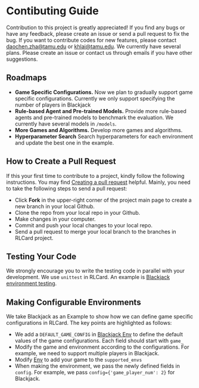 # Contibuting Guide
Contribution to this project is greatly appreciated! If you find any bugs or have any feedback, please create an issue or send a pull request to fix the bug. If you want to contribute codes for new features, please contact [daochen.zha@tamu.edu](mailto:daochen.zha@tamu.edu) or [khlai@tamu.edu](mailto:khlai@tamu.edu). We currently have several plans. Please create an issue or contact us through emails if you have other suggestions.

## Roadmaps

*   **Game Specific Configurations.** Now we plan to gradually support game specific configurations. Currently we only support specifying the number of players in Blackjack
*   **Rule-based Agent and Pre-trained Models.** Provide more rule-based agents and pre-trained models to benchmark the evaluation. We currently have several models in `/models`.
*   **More Games and Algorithms.** Develop more games and algorithms.
*   **Hyperparameter Search** Search hyperparameters for each environment and update the best one in the example.

## How to Create a Pull Request

If this your first time to contribute to a project, kindly follow the following instructions. You may find [Creating a pull request](https://help.github.com/en/github/collaborating-with-issues-and-pull-requests/creating-a-pull-request) helpful. Mainly, you need to take the following steps to send a pull request:

*   Click **Fork** in the upper-right corner of the project main page to create a new branch in your local Github.
*   Clone the repo from your local repo in your Github.
*   Make changes in your computer.
*   Commit and push your local changes to your local repo.
*   Send a pull request to merge your local branch to the branches in RLCard project.

## Testing Your Code

We strongly encourage you to write the testing code in parallel with your development. We use `unittest` in RLCard. An example is [Blackjack environment testing](tests/envs/test_blackjack_env.py).

## Making Configurable Environments
We take Blackjack as an Example to show how we can define game specific configurations in RLCard. The key points are highlighted as follows:

*   We add a `DEFAULT_GAME_CONFIG` in [Blackjack Env](../rlcard/envs/blackjack.py) to define the default values of the game configurations. Each field should start with `game_`
*   Modify the game and environment according to the configurations. For example, we need to support multiple players in Blackjack.
*	Modify [Env](../rlcard/envs/env.py) to add your game to the `supported_envs`
*   When making the environment, we pass the newly defined fields in `config`. For example, we pass `config={'game_player_num': 2}` for Blackjack.

